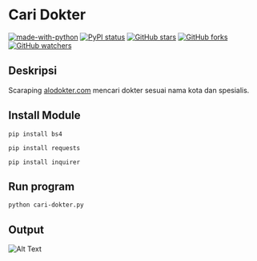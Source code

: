 #  Cari Dokter
[![made-with-python](https://img.shields.io/badge/Made%20with-Python-1f425f.svg)](https://www.python.org/)
[![PyPI status](https://img.shields.io/pypi/status/ansicolortags.svg)](https://pypi.python.org/pypi/ansicolortags/)
[![GitHub stars](https://badgen.net/github/stars/Khazulys/Caridokter)](https://GitHub.com/Khazulys/Caridokter/stargazers/)
[![GitHub forks](https://badgen.net/github/forks/Khazulys/Caridokter/)](https://GitHub.com/Khazulys/Caridokter/network/)
[![GitHub watchers](https://badgen.net/github/watchers/Khazulys/Caridokter/)](https://GitHub.com/Khazulys/Caridokter/watchers/)

## Deskripsi
Scaraping [alodokter.com](https://www.alodokter.com/cari-dokter) mencari dokter sesuai nama kota dan spesialis.

## Install Module
`pip install bs4`

`pip install requests`

`pip install inquirer`

## Run program
`python cari-dokter.py`

## Output
![Alt Text](https://media.giphy.com/media/vFKqnCdLPNOKc/giphy.gif)
